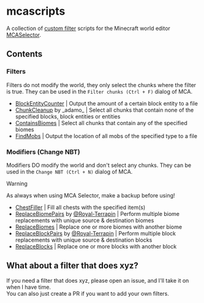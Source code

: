 # mcascripts

A collection of [custom filter](https://github.com/Querz/mcaselector/wiki/Custom-Filter-Tutorial) scripts for the
Minecraft world editor [MCASelector](https://github.com/Querz/mcaselector).

## Contents

### Filters

Filters do not modify the world, they only select the chunks where the filter is true.
They can be used in the `Filter chunks (Ctrl + F)` dialog of MCA.

- [BlockEntityCounter](./filters/BlockEntityCounter.groovy) | Output the amount of a certain block entity to a file
- [ChunkCleanup](./filters/ChunkCleanup.groovy) by \_adamo_ |
  Select all chunks that contain none of the specified blocks, block entities or entities
- [ContainsBiomes](./filters/ContainsBiomes.groovy) | Select all chunks that contain any of the specified biomes
- [FindMobs](./filters/FindMobs.groovy) | Output the location of all mobs of the specified type to a file

### Modifiers (Change NBT)

Modifiers DO modify the world and don't select any chunks.
They can be used in the `Change NBT (Ctrl + N)` dialog of MCA.
> [!WARNING]  
> As always when using MCA Selector, make a backup before using!

- [ChestFiller](./modifiers/ChestFiller.groovy) | Fill all chests with the specified item(s)
- [ReplaceBiomePairs](./modifiers/ReplaceBiomePairs.groovy) by [@Royal-Terrapin](https://github.com/Royal-Terrapin) |
  Perform multiple biome replacements with unique source & destination biomes
- [ReplaceBiomes](./modifiers/ReplaceBiomes.groovy) | Replace one or more biomes with another biome
- [ReplaceBlockPairs](./modifiers/ReplaceBlockPairs.groovy) by [@Royal-Terrapin](https://github.com/Royal-Terrapin) |
  Perform multiple block replacements with unique source & destination blocks
- [ReplaceBlocks](./modifiers/ReplaceBlocks.groovy) | Replace one or more blocks with another block

## What about a filter that does xyz?

If you need a filter that does xyz, please open an issue, and I'll take it on when I have time.  
You can also just create a PR if you want to add your own filters.
